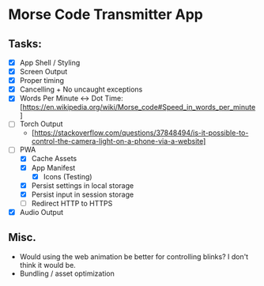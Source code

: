 # Morse Code Transmitter App


## Tasks:
* [x] App Shell / Styling
* [x] Screen Output
* [x] Proper timing
* [x] Cancelling + No uncaught exceptions
* [x] Words Per Minute <-> Dot Time: [https://en.wikipedia.org/wiki/Morse_code#Speed_in_words_per_minute]
* [ ] Torch Output
	* [https://stackoverflow.com/questions/37848494/is-it-possible-to-control-the-camera-light-on-a-phone-via-a-website]
* [ ] PWA
	* [x] Cache Assets
	* [x] App Manifest
		* [x] Icons (Testing)
	* [x] Persist settings in local storage
	* [x] Persist input in session storage
	* [ ] Redirect HTTP to HTTPS
* [x] Audio Output

## Misc.
* Would using the web animation be better for controlling blinks?  I don't think it would be.
* Bundling / asset optimization